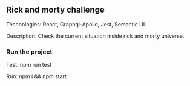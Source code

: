 ## Rick and morty challenge

Technologies: React, Graphql-Apollo, Jest, Semantic UI.

Description: Check the current situation inside rick and morty universe.

### Run the project

Test: npm run test

Run: npm i && npm start


